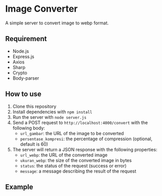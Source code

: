 # Image Converter
A simple server to convert image to webp format.

## Requirement
- Node.js
- Express.js
- Axios
- Sharp
- Crypto
- Body-parser

## How to use
1. Clone this repository
2. Install dependencies with `npm install`
3. Run the server with `node server.js`
4. Send a POST request to `http://localhost:4000/convert` with the following body:
    - `url_gambar`: the URL of the image to be converted
    - `persentase_kompresi`: the percentage of compression (optional, default is 60)
5. The server will return a JSON response with the following properties:
    - `url_webp`: the URL of the converted image
    - `ukuran_webp`: the size of the converted image in bytes
    - `status`: the status of the request (success or error)
    - `message`: a message describing the result of the request

## Example
